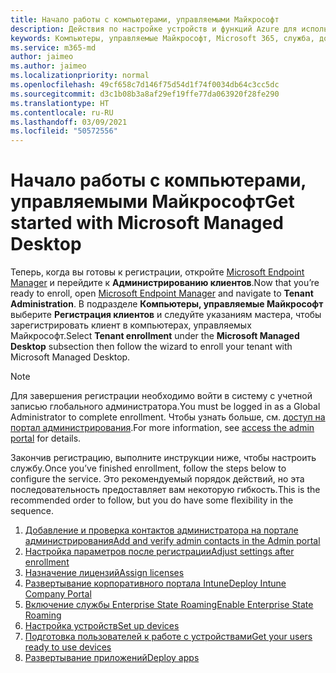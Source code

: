 ```yaml
---
title: Начало работы с компьютерами, управляемыми Майкрософт
description: Действия по настройке устройств и функций Azure для использования службы
keywords: Компьютеры, управляемые Майкрософт, Microsoft 365, служба, документация
ms.service: m365-md
author: jaimeo
ms.author: jaimeo
ms.localizationpriority: normal
ms.openlocfilehash: 49cf658c7d146f75d54d1f74f0034db64c3cc5dc
ms.sourcegitcommit: d3c1b08b3a8af29ef19ffe77da063920f28fe290
ms.translationtype: HT
ms.contentlocale: ru-RU
ms.lasthandoff: 03/09/2021
ms.locfileid: "50572556"
---
```

# <a name="get-started-with-microsoft-managed-desktop"></a><span data-ttu-id="b1ee5-104">Начало работы с компьютерами, управляемыми Майкрософт</span><span class="sxs-lookup"><span data-stu-id="b1ee5-104">Get started with Microsoft Managed Desktop</span></span>

<span data-ttu-id="b1ee5-105">Теперь, когда вы готовы к регистрации, откройте [Microsoft Endpoint Manager](https://endpoint.microsoft.com/) и перейдите к **Администрированию клиентов**.</span><span class="sxs-lookup"><span data-stu-id="b1ee5-105">Now that you’re ready to enroll, open [Microsoft Endpoint Manager](https://endpoint.microsoft.com/) and navigate to **Tenant Administration**.</span></span> <span data-ttu-id="b1ee5-106">В подразделе **Компьютеры, управляемые Майкрософт** выберите **Регистрация клиентов** и следуйте указаниям мастера, чтобы зарегистрировать клиент в компьютерах, управляемых Майкрософт.</span><span class="sxs-lookup"><span data-stu-id="b1ee5-106">Select **Tenant enrollment** under the **Microsoft Managed Desktop** subsection then follow the wizard to enroll your tenant with Microsoft Managed Desktop.</span></span>

> [!NOTE]
> <span data-ttu-id="b1ee5-107">Для завершения регистрации необходимо войти в систему с учетной записью глобального администратора.</span><span class="sxs-lookup"><span data-stu-id="b1ee5-107">You must be logged in as a Global Administrator to complete enrollment.</span></span> <span data-ttu-id="b1ee5-108">Чтобы узнать больше, см. [доступ на портал администрирования](access-admin-portal.md).</span><span class="sxs-lookup"><span data-stu-id="b1ee5-108">For more information, see [access the admin portal](access-admin-portal.md) for details.</span></span>

<span data-ttu-id="b1ee5-109">Закончив регистрацию, выполните инструкции ниже, чтобы настроить службу.</span><span class="sxs-lookup"><span data-stu-id="b1ee5-109">Once you’ve finished enrollment, follow the steps below to configure the service.</span></span> <span data-ttu-id="b1ee5-110">Это рекомендуемый порядок действий, но эта последовательность предоставляет вам некоторую гибкость.</span><span class="sxs-lookup"><span data-stu-id="b1ee5-110">This is the recommended order to follow, but you do have some flexibility in the sequence.</span></span> 

1. [<span data-ttu-id="b1ee5-111">Добавление и проверка контактов администратора на портале администрирования</span><span class="sxs-lookup"><span data-stu-id="b1ee5-111">Add and verify admin contacts in the Admin portal</span></span>](add-admin-contacts.md)
2. [<span data-ttu-id="b1ee5-112">Настройка параметров после регистрации</span><span class="sxs-lookup"><span data-stu-id="b1ee5-112">Adjust settings after enrollment</span></span>](conditional-access.md)
3. [<span data-ttu-id="b1ee5-113">Назначение лицензий</span><span class="sxs-lookup"><span data-stu-id="b1ee5-113">Assign licenses</span></span>](assign-licenses.md)
4. [<span data-ttu-id="b1ee5-114">Развертывание корпоративного портала Intune</span><span class="sxs-lookup"><span data-stu-id="b1ee5-114">Deploy Intune Company Portal</span></span>](company-portal.md)
5. [<span data-ttu-id="b1ee5-115">Включение службы Enterprise State Roaming</span><span class="sxs-lookup"><span data-stu-id="b1ee5-115">Enable Enterprise State Roaming</span></span>](enterprise-state-roaming.md)
6. [<span data-ttu-id="b1ee5-116">Настройка устройств</span><span class="sxs-lookup"><span data-stu-id="b1ee5-116">Set up devices</span></span>](set-up-devices.md)
7. [<span data-ttu-id="b1ee5-117">Подготовка пользователей к работе с устройствами</span><span class="sxs-lookup"><span data-stu-id="b1ee5-117">Get your users ready to use devices</span></span>](get-started-devices.md)
8. [<span data-ttu-id="b1ee5-118">Развертывание приложений</span><span class="sxs-lookup"><span data-stu-id="b1ee5-118">Deploy apps</span></span>](deploy-apps.md)
